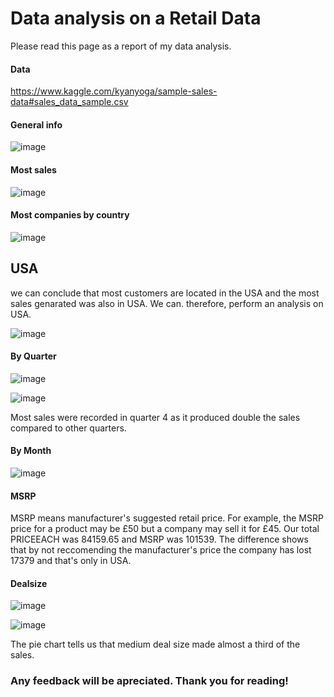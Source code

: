 # Data analysis on a Retail Data
Please read this page as a report of my data analysis.

#### Data

https://www.kaggle.com/kyanyoga/sample-sales-data#sales_data_sample.csv


#### General info


![image](https://user-images.githubusercontent.com/64741840/81582311-cd375b00-93a7-11ea-9f1a-941327289b89.png)




#### Most sales


![image](https://user-images.githubusercontent.com/64741840/81580361-41243400-93a5-11ea-8e7a-bbaa6971d9f9.png)


#### Most companies by country 


![image](https://user-images.githubusercontent.com/64741840/81580413-50a37d00-93a5-11ea-8917-1b63f7975745.png)

## USA 
we can conclude that most customers are located in the USA and the most sales genarated was also in USA. We can. therefore, perform an analysis on USA.



![image](https://user-images.githubusercontent.com/64741840/81582486-066fcb00-93a8-11ea-8370-0986d95afe2f.png)


#### By Quarter

![image](https://user-images.githubusercontent.com/64741840/81582866-72eaca00-93a8-11ea-8413-f7f324faa790.png)



![image](https://user-images.githubusercontent.com/64741840/81580477-6749d400-93a5-11ea-946d-7b1737e40e41.png)

Most sales were recorded in quarter 4 as it produced double the sales compared to other quarters.



#### By Month


![image](https://user-images.githubusercontent.com/64741840/81580528-7892e080-93a5-11ea-9079-6c865dbb3065.png)



#### MSRP

MSRP means manufacturer's suggested retail price. For example, the MSRP price for a product may be £50 but a company may sell it for £45. Our total PRICEEACH was 84159.65 and MSRP was 101539. The difference shows that by not reccomending the manufacturer's price the company has lost 17379 and that's only in USA.

#### Dealsize


![image](https://user-images.githubusercontent.com/64741840/81581180-4df55780-93a6-11ea-80be-e6dff6434b75.png)

![image](https://user-images.githubusercontent.com/64741840/81580581-86486600-93a5-11ea-867e-bf9f96894d37.png)

The pie chart tells us that medium deal size made almost a third of the sales.


### Any feedback will be apreciated. Thank you for reading! 

